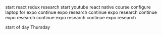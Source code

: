 start react redux research
start youtube react native course
configure laptop for expo
continue expo research
continue expo research
continue expo research
continue expo research
continue expo research

start of day Thursday
